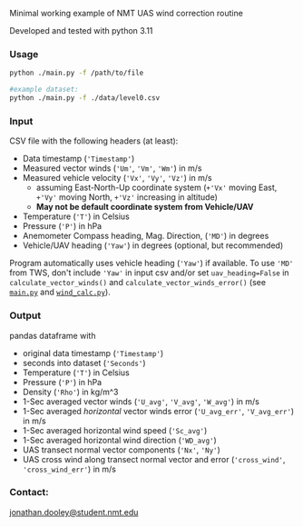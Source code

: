 Minimal working example of NMT UAS wind correction routine

Developed and tested with python 3.11

### Usage

```bash
python ./main.py -f /path/to/file

#example dataset:
python ./main.py -f ./data/level0.csv
```

### Input

CSV file with the following headers (at least):
* Data timestamp (`'Timestamp'`)
* Measured vector winds (`'Um'`, `'Vm'`, `'Wm'`) in m/s
* Measured vehicle velocity (`'Vx'`, `'Vy'`, `'Vz'`) in m/s
    * assuming East-North-Up coordinate system (`+'Vx'` moving East, `+'Vy'` moving North, `+'Vz'` increasing in altitude)
    * **May not be default coordinate system from Vehicle/UAV**
* Temperature (`'T'`) in Celsius
* Pressure (`'P'`) in hPa
* Anemometer Compass heading, Mag. Direction, (`'MD'`) in degrees
* Vehicle/UAV heading (`'Yaw'`) in degrees (optional, but recommended)

Program automatically uses vehicle heading (`'Yaw'`) if available.
To use `'MD'` from TWS, don't include `'Yaw'` in input csv and/or set `uav_heading=False` in `calculate_vector_winds()` and `calculate_vector_winds_error()` (see [`main.py`](./main.py) and [`wind_calc.py`](./wind_calc.py)).

### Output

pandas dataframe with
* original data timestamp (`'Timestamp'`)
* seconds into dataset (`'Seconds'`)
* Temperature (`'T'`) in Celsius
* Pressure (`'P'`) in hPa
* Density (`'Rho'`) in kg/m^3
* 1-Sec averaged vector winds (`'U_avg'`, `'V_avg'`, `'W_avg'`) in m/s
* 1-Sec averaged *horizontal* vector winds error (`'U_avg_err'`, `'V_avg_err'`) in m/s
* 1-Sec averaged horizontal wind speed (`'Sc_avg'`)
* 1-Sec averaged horizontal wind direction (`'WD_avg'`)
* UAS transect normal vector components (`'Nx'`, `'Ny'`)
* UAS cross wind along transect normal vector and error (`'cross_wind'`, `'cross_wind_err'`) in m/s

### Contact:

jonathan.dooley@student.nmt.edu